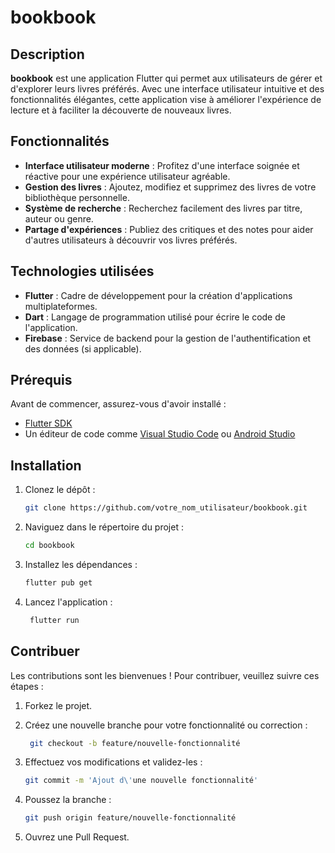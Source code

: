 # bookbook

## Description

**bookbook** est une application Flutter qui permet aux utilisateurs de gérer et d'explorer leurs livres préférés. Avec une interface utilisateur intuitive et des fonctionnalités élégantes, cette application vise à améliorer l'expérience de lecture et à faciliter la découverte de nouveaux livres.

## Fonctionnalités

- **Interface utilisateur moderne** : Profitez d'une interface soignée et réactive pour une expérience utilisateur agréable.
- **Gestion des livres** : Ajoutez, modifiez et supprimez des livres de votre bibliothèque personnelle.
- **Système de recherche** : Recherchez facilement des livres par titre, auteur ou genre.
- **Partage d'expériences** : Publiez des critiques et des notes pour aider d'autres utilisateurs à découvrir vos livres préférés.

## Technologies utilisées

- **Flutter** : Cadre de développement pour la création d'applications multiplateformes.
- **Dart** : Langage de programmation utilisé pour écrire le code de l'application.
- **Firebase** : Service de backend pour la gestion de l'authentification et des données (si applicable).

## Prérequis

Avant de commencer, assurez-vous d'avoir installé :

- [Flutter SDK](https://flutter.dev/docs/get-started/install)
- Un éditeur de code comme [Visual Studio Code](https://code.visualstudio.com/) ou [Android Studio](https://developer.android.com/studio)

## Installation

1. Clonez le dépôt :

   ```bash
   git clone https://github.com/votre_nom_utilisateur/bookbook.git

2. Naviguez dans le répertoire du projet :

   ```bash
   cd bookbook

3. Installez les dépendances :

   ```bash
   flutter pub get

4. Lancez l'application :

   ```bash
    flutter run

## Contribuer

Les contributions sont les bienvenues ! Pour contribuer, veuillez suivre ces étapes :

1. Forkez le projet.

2. Créez une nouvelle branche pour votre fonctionnalité ou correction :

   ```bash
    git checkout -b feature/nouvelle-fonctionnalité

3. Effectuez vos modifications et validez-les :

   ```bash
   git commit -m 'Ajout d\'une nouvelle fonctionnalité'
   
4. Poussez la branche :

   ```bash
   git push origin feature/nouvelle-fonctionnalité

5. Ouvrez une Pull Request.

